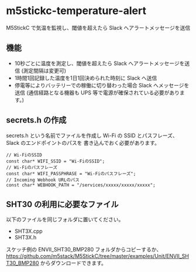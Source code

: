 # m5stickc-temperature-alert

M5StickC で気温を監視し、閾値を超えたら Slack へアラートメッセージを送信

## 機能

- 10秒ごとに温度を測定し、閾値を超えたら Slack へアラートメッセージを送信 (測定間隔は変更可)
- 1時間1回記録した温度を1日1回決められた時刻に Slack へ送信
- 停電等によりバッテリーでの稼働に切り替わった場合 Slack へメッセージを送信
  (通信経路となる機器も UPS 等で電源が確保されている必要があります。)

## secrets.h の作成

secrets.h という名前でファイルを作成し
Wi-Fi の SSID とパスフレーズ、Slack のエンドポイントのパスを
書き込んでおく必要があります。

    // Wi-FiのSSID
    const char* WIFI_SSID = "Wi-FiのSSID";
    // Wi-Fiのパスフレーズ
    const char* WIFI_PASSPHRASE = "Wi-Fiのパスフレーズ";
    // Incoming Webhook URLのパス
    const char* WEBHOOK_PATH = "/services/xxxxx/xxxxx/xxxxx";

## SHT30 の利用に必要なファイル

以下のファイルを同じフォルダに置いてください。

- SHT3X.cpp
- SHT3X.h

スケッチ例の ENVII_SHT30_BMP280 フォルダからコピーするか、
<https://github.com/m5stack/M5StickC/tree/master/examples/Unit/ENVII_SHT30_BMP280>
からダウンロードできます。
